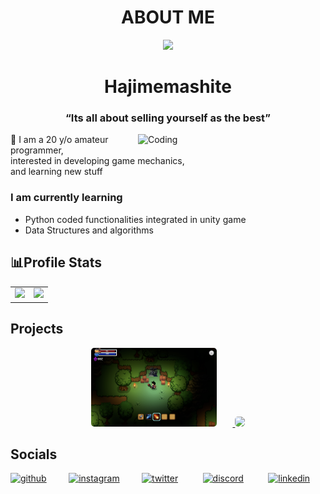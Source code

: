 
# <h1 align="center"> ABOUT ME </h1>

<p align="center">
  <a>
    <img src="https://readme-typing-svg.herokuapp.com/?color=3DF7E2&size=30&center=true&width=500&lines=Pursuing+Computer+science;Game+Developer;Learning+Python">
  </a>
</p>

<h1 align="center">Hajimemashite </h1>
<h3 align="center">“Its all about selling yourself as the best”</h3>
<img align="right" alt="Coding" width="300" src="https://media.giphy.com/media/xUA7bdpLxQhsSQdyog/giphy.gif">


🌱 I am a 20 y/o amateur programmer, </br>
interested in developing game mechanics, </br>
and learning new stuff


### I am currently learning
- Python coded functionalities integrated in unity game
- Data Structures and algorithms




## 📊Profile Stats


<table width="100%" align="center">
  <tr>
    <td>
<img height="180em" src="https://github-readme-stats.vercel.app/api?username=chimankarparag&show_icons=true&theme=dark" /> </td>
<td> <img height="180em" src="https://github-readme-stats.vercel.app/api/top-langs/?username=chimankarparag&show_icons=true&hide_border=true&layout=compact&langs_count=8&theme=tokyonight"/> </td>  
  
  </tr>
 <table>


## Projects

<p align="center">
  <a href="https://chimankarparag.itch.io/soul-magician" target="_blank">
    <img src="https://raw.githubusercontent.com/Chimankarparag/Images/main/soulmagician.png" width="40%" style="border-radius:5px; margin-right:5%;">
  </a>
  <a href="https://github.com/Chimankarparag/IFSS" target="_blank">
    <img src="https://raw.githubusercontent.com/Chimankarparag/IFSS/main/IFSS_project_images/IFSS.gif" width="40%" style="border-radius:5px;">
  </a>
</p>


## Socials
   
<p align="center">
  
  [<img src='https://upload.wikimedia.org/wikipedia/commons/a/ae/Github-desktop-logo-symbol.svg' alt='github' height='40'>](https://github.com/chimankarparag)&nbsp;&nbsp;&nbsp;&nbsp;&nbsp;&nbsp;&nbsp;&nbsp;&nbsp;[<img src='https://www.freepnglogos.com/uploads/instagram-logos-png-images-free-download-2.png' alt='instagram' height='40'>](https://www.instagram.com/chimankarparag/)&nbsp;&nbsp;&nbsp;&nbsp;&nbsp;&nbsp;&nbsp;&nbsp;&nbsp;[<img src='https://www.freepnglogos.com/uploads/twitter-logo-png/twitter-logo-vector-png-clipart-1.png' alt='twitter' height='40'>](https://twitter.com/chimankarparag)
  &nbsp;&nbsp;&nbsp;&nbsp;&nbsp;&nbsp;&nbsp;&nbsp;&nbsp;[<img src='https://www.svgrepo.com/show/353655/discord-icon.svg' alt='discord' height='40'>](https://discordapp.com/users/856096761683902504)
  &nbsp;&nbsp;&nbsp;&nbsp;&nbsp;&nbsp;&nbsp;&nbsp;&nbsp;[<img src='https://cdn-icons-png.flaticon.com/512/174/174857.png' alt='linkedin' height='40'>](https://linkedin.com/in/chimankarparag)
   
</p>




